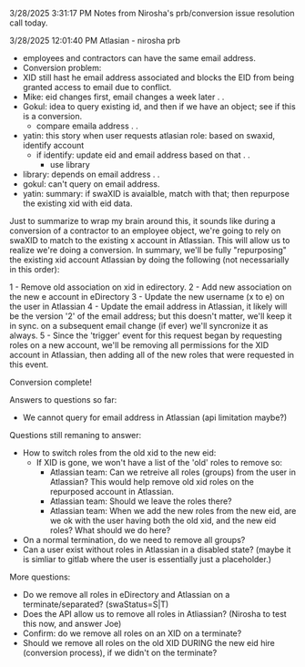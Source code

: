 3/28/2025 3:31:17 PM
Notes from Nirosha's prb/conversion issue resolution call today.

3/28/2025 12:01:40 PM
Atlasian - nirosha prb
 - employees and contractors can have the same email address.
 - Conversion problem:
 - XID still hast he email address associated and blocks the EID from being granted access to email due to conflict.
 - Mike: eid changes first, email changes a week later . .
 - Gokul: idea to query existing id, and then if we have an object; see if this is a conversion.
   - compare emaila address . .
 - yatin: this story when user requests atlasian role: based on swaxid, identify account
   - if identify: update eid and email address based on that . .
     - use library
 - library: depends on email address . .
 - gokul: can't query on email address.
 - yatin: summary: if swaXID is avaialble, match with that; then repurpose the existing xid with eid data.


Just to summarize to wrap my brain around this, it sounds like during a conversion of a contractor to an employee object, we're going to rely on swaXID to match to the existing x account in Atlassian. This will allow us to realize we're doing a conversion. In summary, we'll be fully "repurposing" the existing xid account Atlassian by doing the following (not necessarially in this order):

1 - Remove old association on xid in edirectory.
2 - Add new association on the new e account in eDirectory
3 - Update the new username (x to e) on the user in Atlassian
4 - Update the email address in Atlassian, it likely will be the version '2' of the email address; but this doesn't matter, we'll keep it in sync. on a subsequent email change (if ever) we'll syncronize it as always.
5 - Since the 'trigger' event for this request began by requesting roles on a new account, we'll be removing all permissions for the XID account in Atlassian, then adding all of the new roles that were requested in this event.

Conversion complete!




Answers to questions so far:
 - We cannot query for email address in Atlassian (api limitation maybe?)


Questions still remaning to answer:
 - How to switch roles from the old xid to the new eid:
    - If XID is gone, we won't have a list of the 'old' roles to remove so:
      - Atlassian team: Can we retreive all roles (groups) from the user in Atlassian? This would help remove old xid roles on the repurposed account in Atlassian.
      - Atlassian team: Should we leave the roles there?
      - Atlassian team: When we add the new roles from the new eid, are we ok with the user having both the old xid, and the new eid roles? What should we do here?
 - On a normal termination, do we need to remove all groups?
 - Can a user exist without roles in Atlassian in a disabled state? (maybe it is simliar to gitlab where the user is essentially just a placeholder.)

More questions:
   - Do we remove all roles in eDirectory and Atlassian on a terminate/separated? (swaStatus=S|T)
   - Does the API allow us to remove all roles in Atliassian? (Nirosha to test this now, and answer Joe)
   - Confirm: do we remove all roles on an XID on a terminate?
   - Should we remove all roles on the old XID DURING the new eid hire (conversion process), if we didn't on the terminate?






